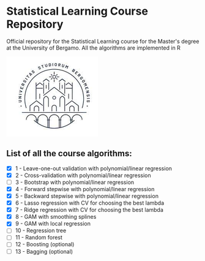 # Statistical Learning Course Repository

Official repository for the Statistical Learning course for the Master's degree at the University of Bergamo.
All the algorithms are implemented in R

![key1](Assets/logo.jpeg)

## List of all the course algorithms:

- [x] 1 - Leave-one-out validation with polynomial/linear regression
- [x] 2 - Cross-validation with polynomial/linear regression
- [ ] 3 - Bootstrap with polynomial/linear regression
- [x] 4 - Forward stepwise with polynomial/linear regression
- [x] 5 - Backward stepwise with polynomial/linear regression
- [x] 6 - Lasso regression with CV for choosing the best lambda
- [x] 7 - Ridge regression with CV for choosing the best lambda
- [x] 8 - GAM with smoothing splines
- [x] 9 - GAM with local regression
- [ ] 10 - Regression tree 
- [ ] 11 - Random forest
- [ ] 12 - Boosting (optional)
- [ ] 13 - Bagging (optional)

